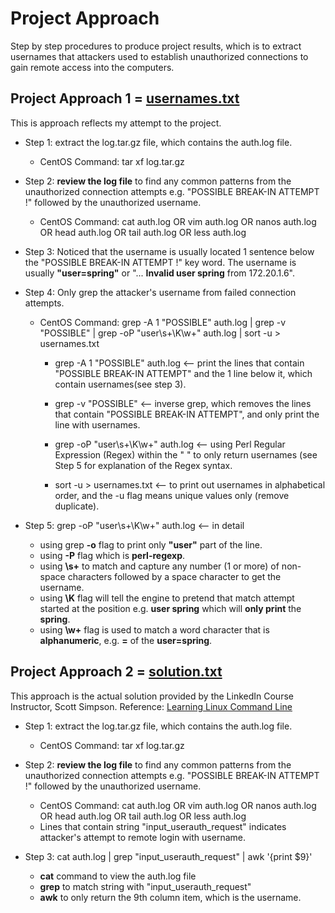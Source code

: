 # Project Approach
Step by step procedures to produce project results, which is to extract usernames that attackers used to establish unauthorized connections to gain remote access into the computers. 

## Project Approach 1 = [usernames.txt](https://github.com/duncanchua91/CentOS-extract-usernames-from-system-log-file/blob/10600a3687713e2b0058bb235cd4fb20d1a25072/Example_Logs/usernames.txt)
This is approach reflects my attempt to the project.
* Step 1: extract the log.tar.gz file, which contains the auth.log file.
  *  CentOS Command: tar xf log.tar.gz

* Step 2: **review the log file** to find any common patterns from the unauthorized connection attempts e.g. "POSSIBLE BREAK-IN ATTEMPT !" followed by the unauthorized username.
  * CentOS Command: cat auth.log OR vim auth.log OR nanos auth.log OR head auth.log OR tail auth.log OR less auth.log

* Step 3: Noticed that the username is usually located 1 sentence below the "POSSIBLE BREAK-IN ATTEMPT !" key word. The username is usually **"user=spring"** or "... **Invalid user spring** from 172.20.1.6".

* Step 4: Only grep the attacker's username from failed connection attempts.
  * CentOS Command: grep -A 1 "POSSIBLE" auth.log | grep -v "POSSIBLE" | grep -oP "user\s+\K\w+" auth.log | sort -u > usernames.txt

    * grep -A 1 "POSSIBLE" auth.log <-- print the lines that contain "POSSIBLE BREAK-IN ATTEMPT" and the 1 line below it, which contain usernames(see step 3).

    * grep -v "POSSIBLE" <-- inverse grep, which removes the lines that contain "POSSIBLE BREAK-IN ATTEMPT", and only print the line with usernames.

    * grep -oP "user\s+\K\w+" auth.log <-- using Perl Regular Expression (Regex) within the " " to only return usernames (see Step 5 for explanation of the Regex syntax. 

    * sort -u > usernames.txt <-- to print out usernames in alphabetical order, and the -u flag means unique values only (remove duplicate). 

* Step 5: grep -oP "user\s+\K\w+" auth.log <-- in detail
  * using grep **-o** flag to print only **"user"** part of the line.
  * using **-P** flag which is **perl-regexp**.
  * using **\s+** to match and capture any number (1 or more) of non-space characters followed by a space character to get the username. 
  * using **\K** flag will tell the engine to pretend that match attempt started at the position e.g. **user spring** which will **only print** the **spring**.
  * using **\w+** flag is used to match a word character that is **alphanumeric**, e.g. **=** of the **user=spring**.

## Project Approach 2 = [solution.txt](https://github.com/duncanchua91/CentOS-extract-usernames-from-system-log-file/blob/10600a3687713e2b0058bb235cd4fb20d1a25072/Example_Logs/solution.txt)
This approach is the actual solution provided by the LinkedIn Course Instructor, Scott Simpson. 
Reference: [Learning Linux Command Line](https://www.linkedin.com/learning/learning-linux-command-line-14447912/learning-linux-command-line?autoAdvance=true&autoSkip=false&autoplay=true&resume=true&u=36492188)
* Step 1: extract the log.tar.gz file, which contains the auth.log file.
  *  CentOS Command: tar xf log.tar.gz

* Step 2: **review the log file** to find any common patterns from the unauthorized connection attempts e.g. "POSSIBLE BREAK-IN ATTEMPT !" followed by the unauthorized username.
  * CentOS Command: cat auth.log OR vim auth.log OR nanos auth.log OR head auth.log OR tail auth.log OR less auth.log
  * Lines that contain string "input_userauth_request" indicates attacker's attempt to remote login with username.

* Step 3: cat auth.log | grep "input_userauth_request" | awk '{print $9}'
  * **cat** command to view the auth.log file 
  * **grep** to match string with "input_userauth_request"
  * **awk** to only return the 9th column item, which is the username.  
